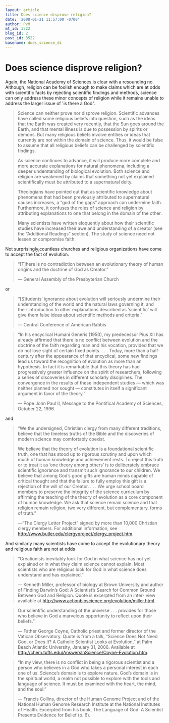 ```yaml
---
layout: article
title: Does science disprove religion?
date: '2008-01-21 11:57:00 -0700'
author: PvM
mt_id: 3522
blog_id: 2
post_id: 3522
basename: does_science_di
---
```

# Does science disprove religion? 

Again, the National Academy of Sciences is clear with a resounding no. Although, religion can be foolish enough to make claims which are at odds with scientific facts by rejecting scientific  findings and methods, science can only address these minor concepts of religion while it remains unable to address the larger issue of 'is there a God". 

> Science can neither prove nor disprove religion. Scientific advances have called some religious beliefs into question, such as the ideas that the Earth was created  very recently, that the Sun goes around the Earth, and that mental illness is due  to possession by spirits or demons.  But many religious beliefs involve entities or  ideas that currently are not within the domain of science.  Thus, it would be false to assume that all religious beliefs can be challenged by scientific findings. 
> 
> As science continues to advance, it will produce more complete and more accurate explanations for natural phenomena, including a deeper understanding of biological evolution.  Both science and religion are weakened by claims that something not yet explained scientifically must be attributed to a supernatural deity.  
> 
> Theologians have pointed out that as scientific knowledge about phenomena that had been previously attributed to supernatural causes increases, a “god of the gaps” approach can undermine faith.  
> Furthermore, it confuses the roles of science and religion by attributing explanations to one that belong in the domain of the other. 
> 
> Many scientists have written eloquently about how their scientific studies have increased their awe and understanding of a creator (see the “Additional Readings” section).  The study of science need not lessen or compromise faith.

Not surprisingly,countless churches and religious organizations have come to accept the fact of evolution.

> “\[T\]here is no contradiction between an evolutionary theory of human origins and the doctrine of God as 
> Creator.” 
> 
> — General Assembly of the  Presbyterian Church

or 

> “\[S\]tudents’ ignorance about evolution will seriously undermine their understanding of the world and the natural laws governing it, and their introduction to other explanations described as ‘scientific’ will 
> give them false ideas about scientific methods and criteria.” 
> 
> — Central Conference of American Rabbis

> “In his encyclical Humani Generis (1950), my predecessor Pius XII has already affirmed that there is no conflict between evolution and the doctrine of the faith regarding man and his vocation, provided that we do not lose sight of certain fixed points. . . .  Today, more than a half-century after the appearance of that 
> encyclical, some new findings lead us toward the recognition of evolution as more than an hypothesis. In fact it is remarkable that this theory has had progressively greater influence on the spirit of researchers, following a series of discoveries in different scholarly disciplines. The convergence in the results of these independent studies — which was neither planned nor sought — constitutes in itself a significant argument in favor of the theory.”
> 
> — Pope John Paul II, Message to the Pontifical Academy of Sciences, October 22, 1996.

and

> “We the undersigned, Christian clergy from many different  traditions, believe that the timeless truths of the Bible and the discoveries of modern science may comfortably coexist.
> 
> We believe that the theory of evolution is a foundational  scientific truth, one that has stood up to rigorous scrutiny and upon which much of human knowledge and achievement rests.  To reject this truth or to treat it as ’one theory  among others’ is to deliberately embrace scientific ignorance  and transmit such ignorance to our children.  We believe that among God’s good gifts are human minds capable of critical thought and that the failure to fully employ this gift is a rejection of the will of our Creator. . . .  We urge school board members to preserve the integrity of the science curriculum by affirming the teaching of the theory of evolution as a core component of human knowledge.  We ask that science  remain science and that religion remain religion, two very  different, but complementary, forms of truth.” 
> 
> —“The Clergy Letter Project” signed by more than 10,000  Christian clergy members. For additional information, see   http://www.butler.edu/clergyproject/clergy_project.htm.

And similarly many scientists have come to accept the evolutionary theory and religious faith are not at odds

> “Creationists inevitably look for God in what science has not yet explained or in what they claim science cannot explain.  Most scientists who are religious look for God in what science does understand and 
> has explained.” 
> 
> — Kenneth Miller, professor of biology at Brown University and author of Finding Darwin’s God: A Scientist’s Search for Common Ground Between God and Religion. Quote is excerpted from an inter- 
> view available at http://www.actionbioscience.org/evolution/miller.html.

> Our scientific understanding of the universe . . .  provides for those who believe in God a marvelous  opportunity to reflect upon their beliefs.” 
> 
> — Father George Coyne, Catholic priest and former director of the Vatican Observatory. Quote is from a talk, “Science Does Not Need  God, or Does It? A Catholic Scientist Looks at Evolution,” at Palm Beach Atlantic University,  January 31, 2006. Available at http://chem.tufts.edu/AnswersInScience/Coyne-Evolution.htm.

> “In my view, there is no conflict in being a rigorous scientist and a person who believes in a God who takes a personal interest in each one of us.  Science’s domain is to explore nature.  God’s domain is in the spiritual world, a realm not possible to explore with the tools and language of science.  It must be examined 
> with the heart, the mind, and the soul.” 
> 
> — Francis Collins, director of the Human Genome Project and of the National Human Genome 
> Research Institute at the National Institutes of Health. Excerpted from his book, The Language of God: A Scientist Presents Evidence for Belief (p. 6).
